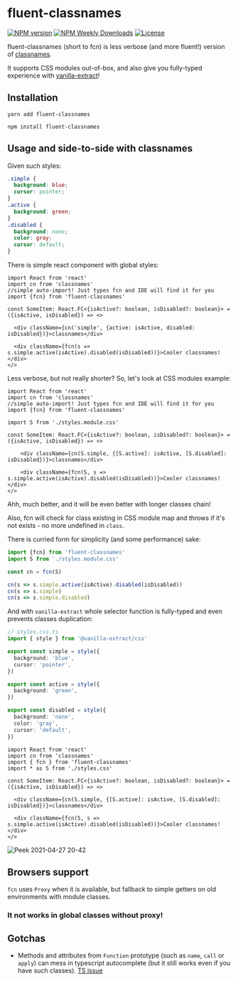 # fluent-classnames
[![NPM version](https://badgen.net/npm/v/fluent-classnames)](https://www.npmjs.com/package/fluent-classnames)
[![NPM Weekly Downloads](https://badgen.net/npm/dw/fluent-classnames)](https://www.npmjs.com/package/fluent-classnames)
[![License](https://badgen.net/npm/license/fluent-classnames)](https://www.npmjs.com/package/fluent-classnames)

fluent-classnames (short to fcn) is less verbose (and more fluent!) version of
[classnames](https://github.com/JedWatson/classnames).

It supports CSS modules out-of-box, and also give you fully-typed experience with
[vanilla-extract](https://github.com/seek-oss/vanilla-extract)! 

## Installation
```
yarn add fluent-classnames

npm install fluent-classnames
```

## Usage and side-to-side with classnames
Given such styles:
```css
.simple {
  background: blue;
  cursor: pointer;
}
.active {
  background: green;
}
.disabled {
  background: none;
  color: gray;
  cursor: default;
}
```
There is simple react component with global styles:
```tsx
import React from 'react'
import cn from 'classnames'
//simple auto-import! Just types fcn and IDE will find it for you 
import {fcn} from 'fluent-classnames'

const SomeItem: React.FC<{isActive?: boolean, isDisabled?: boolean}> = ({isActive, isDisabled}) => <>
  
  <div className={cn('simple', {active: isActive, disabled: isDisabled})}>classnames</div>
  
  <div className={fcn(s => s.simple.active(isActive).disabled(isDisabled))}>Cooler classnames!</div>
</>
```
Less verbose, but not really shorter? So, let's look at CSS modules example:
```tsx
import React from 'react'
import cn from 'classnames'
//simple auto-import! Just types fcn and IDE will find it for you 
import {fcn} from 'fluent-classnames'

import S from './styles.module.css'

const SomeItem: React.FC<{isActive?: boolean, isDisabled?: boolean}> = ({isActive, isDisabled}) => <>
  
    <div className={cn(S.simple, {[S.active]: isActive, [S.disabled]: isDisabled})}>classnames</div>
  
    <div className={fcn(S, s => s.simple.active(isActive).disabled(isDisabled))}>Cooler classnames!</div>
</>
```
Ahh, much better, and it will be even better with longer classes chain!

Also, fcn will check for class existing in CSS module map and throws if it's not exists - no more undefined in `class`. 

There is curried form for simplicity (and some performance) sake:
```ts
import {fcn} from 'fluent-classnames'
import S from './styles.module.css'

const cn = fcn(S)

cn(s => s.simple.active(isActive).disabled(isDisabled))
cn(s => s.simple)
cn(s => s.simple.disabled)
```

And with `vanilla-extract` whole selector function is fully-typed and even prevents classes duplication:
```ts
// styles.css.ts
import { style } from '@vanilla-extract/css'

export const simple = style({
  background: 'blue',
  cursor: 'pointer',
})

export const active = style({
  background: 'green',
})

export const disabled = style({
  background: 'none',
  color: 'gray',
  cursor: 'default',
})
```

```tsx
import React from 'react'
import cn from 'classnames'
import { fcn } from 'fluent-classnames'
import * as S from './styles.css'

const SomeItem: React.FC<{isActive?: boolean, isDisabled?: boolean}> = ({isActive, isDisabled}) => <>
  
  <div className={cn(S.simple, {[S.active]: isActive, [S.disabled]: isDisabled})}>classnames</div>

  <div className={fcn(S, s => s.simple.active(isActive).disabled(isDisabled))}>Cooler classnames!</div>
</>
```

![Peek 2021-04-27 20-42](https://user-images.githubusercontent.com/4806617/116271308-4d152b80-a799-11eb-95cf-fb72b3106cd2.gif)

## Browsers support
`fcn` uses `Proxy` when it is available, but fallback to simple getters on old environments with module classes.
### It not works in global classes without proxy!

## Gotchas
- Methods and attributes from `Function` prototype (such as `name`, `call` or `apply`) can mess
  in typescript autocomplete (but it still works even if you have such classes). [TS issue](https://github.com/Microsoft/TypeScript/issues/27575)
